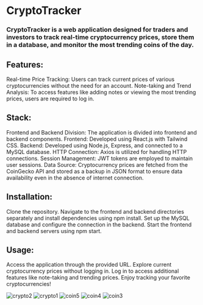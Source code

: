 
# CryptoTracker
### CryptoTracker is a web application designed for traders and investors to track real-time cryptocurrency prices, store them in a database, and monitor the most trending coins of the day.

## Features:
Real-time Price Tracking: Users can track current prices of various cryptocurrencies without the need for an account.
Note-taking and Trend Analysis: To access features like adding notes or viewing the most trending prices, users are required to log in.

## Stack:
Frontend and Backend Division: The application is divided into frontend and backend components.
Frontend: Developed using React.js with Tailwind CSS.
Backend: Developed using Node.js, Express, and connected to a MySQL database.
HTTP Connection: Axios is utilized for handling HTTP connections.
Session Management: JWT tokens are employed to maintain user sessions.
Data Source: Cryptocurrency prices are fetched from the CoinGecko API and stored as a backup in JSON format to ensure data availability even in the absence of internet connection.

## Installation:
Clone the repository.
Navigate to the frontend and backend directories separately and install dependencies using npm install.
Set up the MySQL database and configure the connection in the backend.
Start the frontend and backend servers using npm start.

## Usage:
Access the application through the provided URL.
Explore current cryptocurrency prices without logging in.
Log in to access additional features like note-taking and trending prices.
Enjoy tracking your favorite cryptocurrencies!

![crypto2](https://github.com/BartoszLudera/crypto_app-react/assets/87499282/c26adaeb-33c1-46f0-b265-3e7ecb0fcfbd)
![crypto1](https://github.com/BartoszLudera/crypto_app-react/assets/87499282/a2ff0f05-79ac-4cb3-a3c7-679360c24157)
![coin5](https://github.com/BartoszLudera/crypto_app-react/assets/87499282/076a9b24-e3cb-4f98-be2a-cdbfee46460a)
![coin4](https://github.com/BartoszLudera/crypto_app-react/assets/87499282/1de132e0-460f-4a3c-ac11-56410e5fb52a)
![coin3](https://github.com/BartoszLudera/crypto_app-react/assets/87499282/ce7f678e-2e25-47c2-b57e-53b6b7f3c152)

